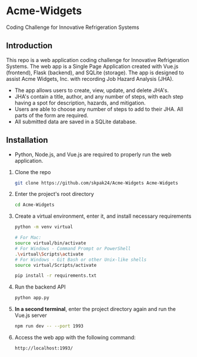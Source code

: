 # Acme-Widgets
Coding Challenge for Innovative Refrigeration Systems

## Introduction
This repo is a web application coding challenge for Innovative Refrigeration Systems. The web app is a Single Page Application created with Vue.js (frontend), Flask (backend), and SQLite (storage). The app is designed to assist Acme Widgets, Inc. with recording Job Hazard Analysis (JHA).

- The app allows users to create, view, update, and delete JHA's.
- JHA's contain a title, author, and any number of steps, with each step having a spot for description, hazards, and mitigation.
- Users are able to choose any number of steps to add to their JHA. All parts of the form are required.
- All submitted data are saved in a SQLite database.

## Installation

* Python, Node.js, and Vue.js are required to properly run the web application.

1. Clone the repo
   ```sh
   git clone https://github.com/skpak24/Acme-Widgets Acme-Widgets
   ```
2. Enter the project's root directory
   ```sh
   cd Acme-Widgets
   ```
3. Create a virtual environment, enter it, and install necessary requirements
   ```sh
   python -m venv virtual
   
   # For Mac:
   source virtual/bin/activate
   # For Windows - Command Prompt or PowerShell
   .\virtual\Scripts\activate
   # For Windows - Git Bash or other Unix-like shells
   source virtual/Scripts/activate

   pip install -r requirements.txt
   ```
4. Run the backend API
   ```sh
   python app.py
   ```
5. **In a second terminal**, enter the project directory again and run the Vue.js server
   ```sh
   npm run dev -- --port 1993
   ```
6. Access the web app with the following command:
   ```sh
   http://localhost:1993/
   ```
